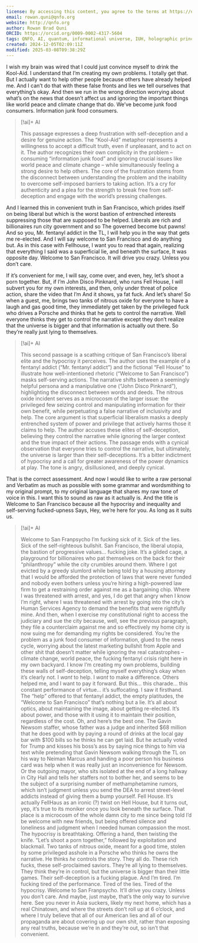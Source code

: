 ```yaml
---
license: By accessing this content, you agree to the terms at https://qnfo.org/LICENSE
email: rowan.quni@qnfo.org
website: http://qnfo.org
author: Rowan Brad Quni
ORCID: https://orcid.org/0009-0002-4317-5604
tags: QNFO, AI, quantum, informational universe, IUH, holographic principle
created: 2024-12-05T02:09:11Z
modified: 2025-03-08T09:38:29Z
---
```


I wish my brain was wired that I could just convince myself to drink the Kool-Aid. I understand that I’m creating my own problems. I totally get that. But I actually want to help other people because others have already helped me. And I can’t do that with these false fronts and lies we tell ourselves that everything’s okay. And then we run in the wrong direction worrying about what’s on the news that doesn’t affect us and ignoring the important things like world peace and climate change that do. We’ve become junk food consumers. Information junk food consumers.

> [!ai]+ AI
>
> This passage expresses a deep frustration with self-deception and a desire for genuine action. The “Kool-Aid” metaphor represents a willingness to accept a difficult truth, even if unpleasant, and to act on it. The author recognizes their own complicity in the problem – consuming “information junk food” and ignoring crucial issues like world peace and climate change – while simultaneously feeling a strong desire to help others. The core of the frustration stems from the disconnect between understanding the problem and the inability to overcome self-imposed barriers to taking action. It’s a cry for authenticity and a plea for the strength to break free from self-deception and engage with the world’s pressing challenges.

And I learned this in convenient truth in San Francisco, which prides itself on being liberal but which is the worst bastion of entrenched interests suppressing those that are supposed to be helped. Liberals are rich and billionaires run city government and so The governed become but pawns! And so you, Mr. fentanyl addict in the TL, I will help you in the way that gets me re-elected. And I will say welcome to San Francisco and do anything but. As in this case with Fellhouse, I want you to read that again, realizing that everything I said was a superficial lie, and beneath the surface, It was opposite day. Welcome to San Francisco. It will drive you crazy. Unless you don’t care.

If it’s convenient for me, I will say, come over, and even, hey, let’s shoot a porn together. But, if I’m John Disco Pinknard, who runs Fell House, I will subvert you for my own interests, and then, only under threat of police action, share the video that I’m And it shows, ya fat fuck. And let’s share! So when a guest, me, brings two tanks of nitrous oxide for everyone to have a laugh and gas good time, they immediately get taken by the privileged fuck who drives a Porsche and thinks that he gets to control the narrative. Well everyone thinks they get to control the narrative except they don’t realize that the universe is bigger and that information is actually out there. So they’re really just lying to themselves.

> [!ai]+ AI
>
> This second passage is a scathing critique of San Francisco’s liberal elite and the hypocrisy it perceives. The author uses the example of a fentanyl addict (“Mr. fentanyl addict”) and the fictional “Fell House” to illustrate how well-intentioned rhetoric (“Welcome to San Francisco”) masks self-serving actions. The narrative shifts between a seemingly helpful persona and a manipulative one (“John Disco Pinknard”), highlighting the disconnect between words and deeds. The nitrous oxide incident serves as a microcosm of the larger issue: the privileged few seizing control and manipulating information for their own benefit, while perpetuating a false narrative of inclusivity and help.
> The core argument is that superficial liberalism masks a deeply entrenched system of power and privilege that actively harms those it claims to help. The author accuses these elites of self-deception, believing they control the narrative while ignoring the larger context and the true impact of their actions. The passage ends with a cynical observation that everyone tries to control the narrative, but ultimately, the universe is larger than their self-deceptions. It’s a bitter indictment of hypocrisy and a call for greater awareness of the power dynamics at play. The tone is angry, disillusioned, and deeply cynical.

That is the correct assessment. And now I would like to write a raw personal and Verbatim as much as possible with some grammar and wordsmithing to my original prompt, to my original language that shares my raw tone of voice in this. I want this to sound as raw as it actually is. And the title is Welcome to San Francisco because all the hypocrisy and inequality and self-serving fucked-upness Says, Hey, we’re here for you. As long as it suits us.

> [!ai]+ AI
>
> Welcome to San Franpsycho
> I’m fucking sick of it. Sick of the lies. Sick of the self-righteous bullshit. San Francisco, the liberal utopia, the bastion of progressive values… fucking joke. It’s a gilded cage, a playground for billionaires who pat themselves on the back for their “philanthropy” while the city crumbles around them.
> Where I got evicted by a greedy slumlord while being told by a housing attorney that I would be afforded the protection of laws that were never funded and nobody even bothers unless you’re hiring a high-powered law firm to get a restraining order against me as a bargaining chip.
> Where I was threatened with arrest, and yes, I do get that angry when I know I’m right, where I was threatened with arrest by going into the city’s Human Services Agency to demand the benefits that were rightfully mine. And then, when I exercise my constitutional right to access the judiciary and sue the city because, well, see the previous paragraph, they file a counterclaim against me and so effectively my home city is now suing me for demanding my rights be considered.
> You’re the problem as a junk food consumer of information, glued to the news cycle, worrying about the latest marketing bullshit from Apple and other shit that doesn’t matter while ignoring the real catastrophes – climate change, world peace, the fucking fentanyl crisis right here in my own backyard. I know I’m creating my own problems, building these walls of self-deception, telling myself everything’s okay when it’s clearly not.
> I *want* to help. I *want* to make a difference. Others helped me, and I want to pay it forward. But this… this charade… this constant performance of virtue… it’s suffocating.
> I saw it firsthand. The “help” offered to that fentanyl addict, the empty platitudes, the “Welcome to San Francisco” that’s nothing but a lie. It’s all about optics, about maintaining the image, about getting re-elected. It’s about power, and those with it using it to maintain their position, regardless of the cost.
> Oh, and here’s the best one. The Gavin Newsom staffer, whose father was a judge and inherited $68 million that he does good with by paying a round of drinks at the local gay bar with $100 bills so he thinks he can get laid. But he actually voted for Trump and kisses his boss’s ass by saying nice things to him via text while pretending that Gavin Newsom walking through the TL on his way to Neiman Marcus and handing a poor person his business card was help when it was really just an inconvenience for Newsom.
> Or the outgoing mayor, who sits isolated at the end of a long hallway in City Hall and tells her staffers not to bother her, and seems to be the subject of a surprising number of methamphetamine rumors, which isn’t judgment unless you send the DEA to arrest street-level addicts instead of giving them a bump yourself.
> Fell House. It’s actually FellHaus as an ironic (?) twist on Hell House, but it turns out, yep, it’s true to its moniker once you look beneath the surface. That place is a microcosm of the whole damn city to me since being told I’d be welcome with new friends, but being offered silence and loneliness and judgment when I needed human compassion the most. The hypocrisy is breathtaking. Offering a hand, then twisting the knife. “Let’s shoot a porn together,” followed by exploitation and blackmail. Two tanks of nitrous oxide, meant for a good time, stolen by some privileged asshole in a Porsche who thinks he owns the narrative. He thinks *he* controls the story. They all do. These rich fucks, these self-proclaimed saviors. They’re all lying to themselves. They think they’re in control, but the universe is bigger than their little games. Their self-deception is a fucking plague.
> And I’m tired. I’m fucking tired of the performance. Tired of the lies. Tired of the hypocrisy. Welcome to San Franpsycho. It’ll drive you crazy. Unless you don’t care. And maybe, just maybe, that’s the only way to survive here.
> See you never in Asia suckers, likely my next home, which has a real Chinatown, and where the streets don’t roll up at 6 o’clock, and where I truly believe that all of our American lies and all of our propaganda are about covering up our own shit, rather than exposing any real truths, because we’re in and they’re out, so isn’t that convenient.

